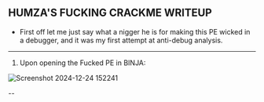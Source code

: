 HUMZA'S FUCKING CRACKME WRITEUP
---

* First off let me just say what a nigger he is for making this PE wicked in a debugger, and it was my first attempt at anti-debug analysis.

---

1. Upon opening the Fucked PE in BINJA:

![Screenshot 2024-12-24 152241](https://github.com/user-attachments/assets/246b148e-a888-4914-bfab-c45527c0cf51)

-- 
